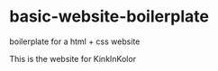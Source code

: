 # basic-website-boilerplate
boilerplate for a html + css website

This is the website for KinkInKolor